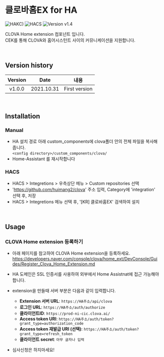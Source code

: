 # 클로바홈EX for HA

![HAKC)][hakc-shield]
![HACS][hacs-shield]
![Version v1.4][version-shield]

CLOVA Home extension 컴포넌트 입니다. <br>
CEK를 통해 CLOVA와 홈어시스턴트 사이의 커뮤니케이션을 지원합니다. <br>

<br>

## Version history
| Version | Date        | 내용              |
| :-----: | :---------: | ----------------------- |
| v1.0.0  | 2021.10.31  | First version  |

<br>

## Installation
### Manual
- HA 설치 경로 아래 custom_components에 clova폴더 안의 전체 파일을 복사해줍니다.<br>
  `<config directory>/custom_components/clova/`<br>
- Home-Assistant 를 재시작합니다<br>
### HACS
- HACS > Integretions > 우측상단 메뉴 > Custom repositories 선택
- 'https://github.com/huimang2/clova' 주소 입력, Category에 'integration' 선택 후, 저장
- HACS > Integretions 메뉴 선택 후, '[KR] 클로바홈EX' 검색하여 설치

<br>

## Usage
### CLOVA Home extension 등록하기

* 아래 페이지를 참고하여 CLOVA Home extension을 등록하세요.
https://developers.naver.com/console/clova/home_ext/DevConsole/Guides/Register_Clova_Home_Extension.md

* HA 도메인은 SSL 인증서를 사용하여 외부에서 Home Assistnat에 접근 가능해야 합니다.

* extension을 만들때 서버 부분은 다음과 같이 입력합니다.
  - **Extension 서버 URL**: `https://HA주소/api/clova`
  - **로그인 URL**: `https://HA주소/auth/authorize`
  - **클라이언트ID**: `https://prod-ni-cic.clova.ai/`
  - **Access token URI**: `https://HA주소/auth/token?grant_type=authorization_code`
  - **Access token 재발급 URI (선택)**: `https://HA주소/auth/token?grant_type=refresh_token`
  - **클라이언트 secret**: `아무 글자나 입력`
* 심사신청은 하지마세요!
  
[version-shield]: https://img.shields.io/badge/version-v1.0.0-orange.svg
[hakc-shield]: https://img.shields.io/badge/HAKC-Enjoy-blue.svg
[hacs-shield]: https://img.shields.io/badge/HACS-Custom-red.svg
